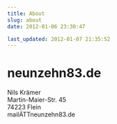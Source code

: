 ```yaml
---
title: About
slug: about
date: 2012-01-06 23:30:47

last_updated: 2012-01-07 21:35:52
---
```


neunzehn83.de
=============

Nils Kr<span style="display:none">xxx</span>ämer  
Martin-Maier-Str. 45  
74223 Flein  
mailÄTTneunzehn83.de  